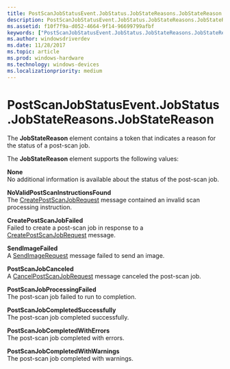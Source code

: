 ```yaml
---
title: PostScanJobStatusEvent.JobStatus.JobStateReasons.JobStateReason
description: PostScanJobStatusEvent.JobStatus.JobStateReasons.JobStateReason
ms.assetid: f10f7f9a-d052-4664-9f14-96699799afbf
keywords: ["PostScanJobStatusEvent.JobStatus.JobStateReasons.JobStateReason"]
ms.author: windowsdriverdev
ms.date: 11/28/2017
ms.topic: article
ms.prod: windows-hardware
ms.technology: windows-devices
ms.localizationpriority: medium
---
```


# PostScanJobStatusEvent.JobStatus.JobStateReasons.JobStateReason


The **JobStateReason** element contains a token that indicates a reason for the status of a post-scan job.

The **JobStateReason** element supports the following values:

<span id="None"></span><span id="none"></span><span id="NONE"></span>**None**  
No additional information is available about the status of the post-scan job.

<span id="NoValidPostScanInstructionsFound"></span><span id="novalidpostscaninstructionsfound"></span><span id="NOVALIDPOSTSCANINSTRUCTIONSFOUND"></span>**NoValidPostScanInstructionsFound**  
The [CreatePostScanJobRequest](createpostscanjobrequest.md) message contained an invalid scan processing instruction.

<span id="CreatePostScanJobFailed"></span><span id="createpostscanjobfailed"></span><span id="CREATEPOSTSCANJOBFAILED"></span>**CreatePostScanJobFailed**  
Failed to create a post-scan job in response to a [CreatePostScanJobRequest](createpostscanjobrequest.md) message.

<span id="SendImageFailed"></span><span id="sendimagefailed"></span><span id="SENDIMAGEFAILED"></span>**SendImageFailed**  
A [SendImageRequest](sendimagerequest.md) message failed to send an image.

<span id="PostScanJobCanceled"></span><span id="postscanjobcanceled"></span><span id="POSTSCANJOBCANCELED"></span>**PostScanJobCanceled**  
A [CancelPostScanJobRequest](cancelpostscanjobrequest.md) message canceled the post-scan job.

<span id="PostScanJobProcessingFailed"></span><span id="postscanjobprocessingfailed"></span><span id="POSTSCANJOBPROCESSINGFAILED"></span>**PostScanJobProcessingFailed**  
The post-scan job failed to run to completion.

<span id="PostScanJobCompletedSuccessfully"></span><span id="postscanjobcompletedsuccessfully"></span><span id="POSTSCANJOBCOMPLETEDSUCCESSFULLY"></span>**PostScanJobCompletedSuccessfully**  
The post-scan job completed successfully.

<span id="PostScanJobCompletedWithErrors"></span><span id="postscanjobcompletedwitherrors"></span><span id="POSTSCANJOBCOMPLETEDWITHERRORS"></span>**PostScanJobCompletedWithErrors**  
The post-scan job completed with errors.

<span id="PostScanJobCompletedWithWarnings"></span><span id="postscanjobcompletedwithwarnings"></span><span id="POSTSCANJOBCOMPLETEDWITHWARNINGS"></span>**PostScanJobCompletedWithWarnings**  
The post-scan job completed with warnings.

 

 





